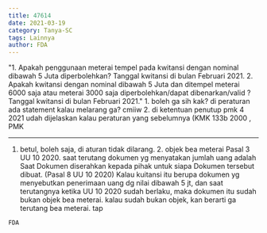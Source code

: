 ```yaml
---
title: 47614
date: 2021-03-19
category: Tanya-SC
tags: Lainnya
author: FDA
---
```


"1. Apakah penggunaan meterai tempel pada kwitansi dengan nominal dibawah 5 Juta diperbolehkan? Tanggal kwitansi di bulan Februari 2021. 2. Apakah kwitansi dengan nominal dibawah 5 Juta dan ditempel meterai 6000 saja atau meterai 3000 saja diperbolehkan/dapat dibenarkan/valid ? Tanggal kwitansi di bulan Februari 2021." 1. boleh ga sih kak? di peraturan ada statement kalau melarang ga? cmiiw 2. di ketentuan penutup pmk 4 2021 udah dijelaskan kalau peraturan yang sebelumnya (KMK 133b 2000 , PMK

---

1. betul, boleh saja, di aturan tidak dilarang. 2. objek bea meterai Pasal 3 UU 10 2020. saat terutang dokumen yg menyatakan jumlah uang adalah Saat Dokumen diserahkan kepada pihak untuk siapa Dokumen tersebut dibuat. (Pasal 8 UU 10 2020) Kalau kuitansi itu berupa dokumen yg menyebutkan penerimaan uang dg nilai dibawah 5 jt, dan saat terutangnya ketika UU 10 2020 sudah berlaku, maka dokumen itu sudah bukan objek bea meterai. kalau sudah bukan objek, kan berarti ga terutang bea meterai. tap

`FDA`
